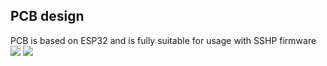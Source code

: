## PCB design
PCB is based on ESP32 and is fully suitable for usage with SSHP firmware
![](https://user-images.githubusercontent.com/3913450/71561532-0d8ce100-2a78-11ea-8dd7-8cb9736cc087.png)
![](https://user-images.githubusercontent.com/3913450/71561537-44fb8d80-2a78-11ea-9018-037baf67aa9d.jpg)